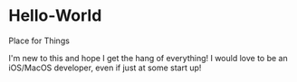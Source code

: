 # Hello-World
Place for Things

I'm new to this and hope I get the hang of everything!
I would love to be an iOS/MacOS developer, even if just at some start up! 
